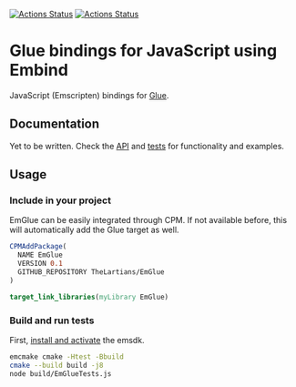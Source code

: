 [![Actions Status](https://github.com/TheLartians/EmGlue/workflows/Build/badge.svg)](https://github.com/TheLartians/EmGlue/actions)
[![Actions Status](https://github.com/TheLartians/EmGlue/workflows/Style/badge.svg)](https://github.com/TheLartians/EmGlue/actions)

# Glue bindings for JavaScript using Embind

JavaScript (Emscripten) bindings for [Glue](https://github.com/TheLartians/Glue).

## Documentation

Yet to be written. 
Check the [API](include/glue/emscripten/state.h) and [tests](test/source/state.cpp) for functionality and examples.

## Usage

### Include in your project

EmGlue can be easily integrated through CPM.
If not available before, this will automatically add the Glue target as well.

```cmake
CPMAddPackage(
  NAME EmGlue
  VERSION 0.1
  GITHUB_REPOSITORY TheLartians/EmGlue
)

target_link_libraries(myLibrary EmGlue)
```

### Build and run tests

First, [install and activate](https://emscripten.org/docs/getting_started/downloads.html) the emsdk.

```bash
emcmake cmake -Htest -Bbuild
cmake --build build -j8
node build/EmGlueTests.js
```
